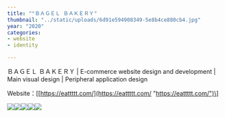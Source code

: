 ```yaml
---
title: "°ＢＡＧＥＬ ＢＡＫＥＲＹ"
thumbnail: "../static/uploads/6d91e594908349-5e8b4ce880cb4.jpg"
year: "2020"
categories:
- website
- identity

---
```

ＢＡＧＥＬ ＢＡＫＥＲＹ | E-commerce website design and development | Main visual design | Peripheral application design

Website：\[[https://eattttt.com/](https://eattttt.com/ "https://eattttt.com/")\]

![](https://mir-s3-cdn-cf.behance.net/project_modules/fs/56f4a094908349.5e8aef0f9c0f1.png)![](https://mir-s3-cdn-cf.behance.net/project_modules/fs/6d91e594908349.5e8b4ce880cb4.jpg)![](https://mir-s3-cdn-cf.behance.net/project_modules/fs/be6fff94908349.5ec4a0cc686f5.jpeg)![](https://mir-s3-cdn-cf.behance.net/project_modules/fs/d6636694908349.5ec4a0cc67c81.jpeg)![](https://mir-s3-cdn-cf.behance.net/project_modules/fs/be100a94908349.5e8bf2303bd89.jpeg)